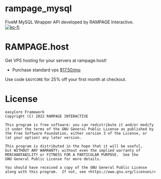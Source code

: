 # rampage_mysql
FiveM MySQL Wrapper API developed by RAMPAGE Interactive.
<br>
[![ko-fi](https://ko-fi.com/img/githubbutton_sm.svg)](https://ko-fi.com/L4L8HAPLE)

# RAMPAGE.host
Get VPS hosting for your servers at rampage.host!

* Purchase standard vps [$17.50/mo](https://rampagecloud.com/store/vps-hosting/medium-vps)

Use code ``EASYCORE`` for 25% off your first month at checkout.

# License
```
easyCore Framework
Copyright (C) 2022 RAMPAGE INTERACTIVE

This program is free software: you can redistribute it and/or modify
it under the terms of the GNU General Public License as published by
the Free Software Foundation, either version 3 of the License, or
(at your option) any later version.

This program is distributed in the hope that it will be useful,
but WITHOUT ANY WARRANTY; without even the implied warranty of
MERCHANTABILITY or FITNESS FOR A PARTICULAR PURPOSE.  See the
GNU General Public License for more details.

You should have received a copy of the GNU General Public License
along with this program.  If not, see <https://www.gnu.org/licenses/>
```
